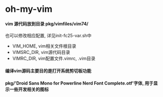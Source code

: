 # oh-my-vim
#### vim 源代码放到目录 pkg/vimfiles/vim74/
也可以修改相应配置, 详见init-fc25-var.sh中
* VIM_HOME, vim相关文件根目录
* VIMSRC_DIR, vim源代码目录
* VIMRC_DIR, vim配置文件.vimrc, .vim目录

#### 编译vim源码主要目的是打开系统剪切板功能

#### pkg/'Droid Sans Mono for Powerline Nerd Font Complete.otf'字体, 用于显示一些开发相关的图标

